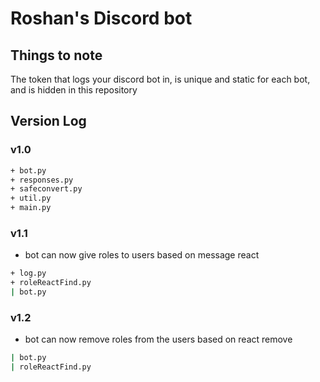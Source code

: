# Roshan's Discord bot

## Things to note
The token that logs your discord bot in, is unique and static for each bot, and is hidden in this repository

## Version Log
### v1.0

```bash
+ bot.py
+ responses.py 
+ safeconvert.py
+ util.py
+ main.py
```

### v1.1
+ bot can now give roles to users based on message react 
```bash
+ log.py
+ roleReactFind.py
| bot.py
```

### v1.2
+ bot can now remove roles from the users based on react remove
```bash
| bot.py
| roleReactFind.py
```


